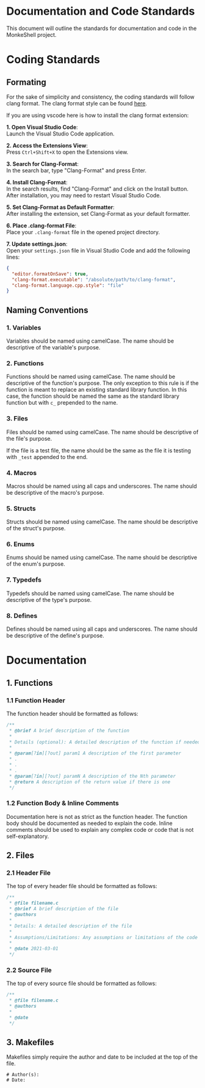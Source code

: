 # Documentation and Code Standards

This document will outline the standards for documentation and code in the MonkeShell project.

# Coding Standards

## Formating

For the sake of simplicity and consistency, the coding standards will follow clang format. The clang format style can be found [here](https://clang.llvm.org/docs/ClangFormatStyleOptions.html).

If you are using vscode here is how to install the clang format extension:


**1. Open Visual Studio Code**: <br> 
Launch the Visual Studio Code application.

**2. Access the Extensions View**: <br>
Press `Ctrl+Shift+X` to open the Extensions view.

**3. Search for Clang-Format**:  <br>
In the search bar, type "Clang-Format" and press Enter.

**4. Install Clang-Format**:  <br>
In the search results, find "Clang-Format" and click on the Install button. After installation, you may need to restart Visual Studio Code.

**5. Set Clang-Format as Default Formatter**:  <br>
After installing the extension, set Clang-Format as your default formatter.

**6. Place .clang-format File**:  <br>
Place your `.clang-format` file in the opened project directory.

**7. Update settings.json**:  <br>
Open your `settings.json` file in Visual Studio Code and add the following lines:

```json
{
  "editor.formatOnSave": true,
  "clang-format.executable": "/absolute/path/to/clang-format",
  "clang-format.language.cpp.style": "file"
}
``````
## Naming Conventions

### 1. Variables

Variables should be named using camelCase. The name should be descriptive of the variable's purpose.

### 2. Functions

Functions should be named using camelCase. The name should be descriptive of the function's purpose. The only exception to this rule is if the function is meant to replace an existing standard library function. In this case, the function should be named the same as the standard library function but with `c_` prepended to the name.

### 3. Files

Files should be named using camelCase. The name should be descriptive of the file's purpose.

If the file is a test file, the name should be the same as the file it is testing with `_test` appended to the end.

### 4. Macros

Macros should be named using all caps and underscores. The name should be descriptive of the macro's purpose.

### 5. Structs

Structs should be named using camelCase. The name should be descriptive of the struct's purpose.

### 6. Enums

Enums should be named using camelCase. The name should be descriptive of the enum's purpose.

### 7. Typedefs

Typedefs should be named using camelCase. The name should be descriptive of the type's purpose.

### 8. Defines

Defines should be named using all caps and underscores. The name should be descriptive of the define's purpose.

# Documentation

## 1. Functions

### 1.1 Function Header

The function header should be formatted as follows:

```c
/**
 * @brief A brief description of the function
 *
 * Details (optional): A detailed description of the function if needed
 * 
 * @param[?in][?out] param1 A description of the first parameter
 * .
 * .
 * .
 * @param[?in][?out] paramN A description of the Nth parameter
 * @return A description of the return value if there is one
 */
```

### 1.2 Function Body & Inline Comments

Documentation here is not as strict as the function header. The function body should be documented as needed to explain the code. Inline comments should be used to explain any complex code or code that is not self-explanatory.

## 2. Files

### 2.1 Header File

The top of every header file should be formatted as follows:

```c
/**
 * @file filename.c
 * @brief A brief description of the file
 * @authors 
 * 
 * Details: A detailed description of the file
 * 
 * Assumptions/Limitations: Any assumptions or limitations of the code
 * 
 * @date 2021-03-01
 */
``` 
### 2.2 Source File

The top of every source file should be formatted as follows:

```c
/**
 * @file filename.c
 * @authors
 * 
 * @date
 */
```

## 3. Makefiles

Makefiles simply require the author and date to be included at the top of the file.

```make
# Author(s):
# Date:
```




